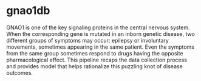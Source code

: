 # gnao1db

GNAO1 is one of the key signaling proteins in the central nervous system.
When the corresponding gene is mutated in an inborn genetic disease,
two different groups of symptoms may occur:  epilepsy or involuntary movements,  sometimes appearing in the same patient.
Even the symptoms from the same group sometimes respond to drugs having the opposite pharmacological effect.
This pipeline recaps the data collection process and provides model that helps rationalize
this puzzling knot of disease outcomes.

